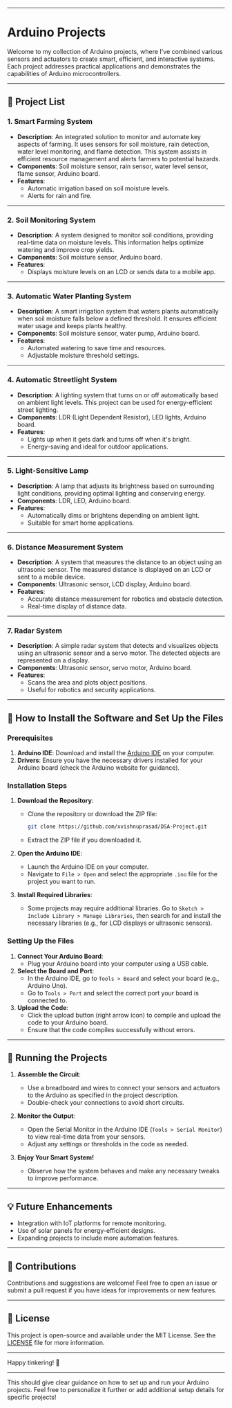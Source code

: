 
---

# Arduino Projects

Welcome to my collection of Arduino projects, where I've combined various sensors and actuators to create smart, efficient, and interactive systems. Each project addresses practical applications and demonstrates the capabilities of Arduino microcontrollers.

---

## 📂 Project List

### 1. **Smart Farming System**
- **Description**: An integrated solution to monitor and automate key aspects of farming. It uses sensors for soil moisture, rain detection, water level monitoring, and flame detection. This system assists in efficient resource management and alerts farmers to potential hazards.
- **Components**: Soil moisture sensor, rain sensor, water level sensor, flame sensor, Arduino board.
- **Features**:
  - Automatic irrigation based on soil moisture levels.
  - Alerts for rain and fire.

---

### 2. **Soil Monitoring System**
- **Description**: A system designed to monitor soil conditions, providing real-time data on moisture levels. This information helps optimize watering and improve crop yields.
- **Components**: Soil moisture sensor, Arduino board.
- **Features**:
  - Displays moisture levels on an LCD or sends data to a mobile app.

---

### 3. **Automatic Water Planting System**
- **Description**: A smart irrigation system that waters plants automatically when soil moisture falls below a defined threshold. It ensures efficient water usage and keeps plants healthy.
- **Components**: Soil moisture sensor, water pump, Arduino board.
- **Features**:
  - Automated watering to save time and resources.
  - Adjustable moisture threshold settings.

---

### 4. **Automatic Streetlight System**
- **Description**: A lighting system that turns on or off automatically based on ambient light levels. This project can be used for energy-efficient street lighting.
- **Components**: LDR (Light Dependent Resistor), LED lights, Arduino board.
- **Features**:
  - Lights up when it gets dark and turns off when it's bright.
  - Energy-saving and ideal for outdoor applications.

---

### 5. **Light-Sensitive Lamp**
- **Description**: A lamp that adjusts its brightness based on surrounding light conditions, providing optimal lighting and conserving energy.
- **Components**: LDR, LED, Arduino board.
- **Features**:
  - Automatically dims or brightens depending on ambient light.
  - Suitable for smart home applications.

---

### 6. **Distance Measurement System**
- **Description**: A system that measures the distance to an object using an ultrasonic sensor. The measured distance is displayed on an LCD or sent to a mobile device.
- **Components**: Ultrasonic sensor, LCD display, Arduino board.
- **Features**:
  - Accurate distance measurement for robotics and obstacle detection.
  - Real-time display of distance data.

---

### 7. **Radar System**
- **Description**: A simple radar system that detects and visualizes objects using an ultrasonic sensor and a servo motor. The detected objects are represented on a display.
- **Components**: Ultrasonic sensor, servo motor, Arduino board.
- **Features**:
  - Scans the area and plots object positions.
  - Useful for robotics and security applications.

---

## 🔧 How to Install the Software and Set Up the Files

### Prerequisites
1. **Arduino IDE**: Download and install the [Arduino IDE](https://www.arduino.cc/en/software) on your computer.
2. **Drivers**: Ensure you have the necessary drivers installed for your Arduino board (check the Arduino website for guidance).

### Installation Steps
1. **Download the Repository**:
   - Clone the repository or download the ZIP file:
     ```bash
     git clone https://github.com/xvishnuprasad/DSA-Project.git
     ```
   - Extract the ZIP file if you downloaded it.

2. **Open the Arduino IDE**:
   - Launch the Arduino IDE on your computer.
   - Navigate to `File > Open` and select the appropriate `.ino` file for the project you want to run.

3. **Install Required Libraries**:
   - Some projects may require additional libraries. Go to `Sketch > Include Library > Manage Libraries`, then search for and install the necessary libraries (e.g., for LCD displays or ultrasonic sensors).

### Setting Up the Files
1. **Connect Your Arduino Board**:
   - Plug your Arduino board into your computer using a USB cable.
2. **Select the Board and Port**:
   - In the Arduino IDE, go to `Tools > Board` and select your board (e.g., Arduino Uno).
   - Go to `Tools > Port` and select the correct port your board is connected to.
3. **Upload the Code**:
   - Click the upload button (right arrow icon) to compile and upload the code to your Arduino board.
   - Ensure that the code compiles successfully without errors.

---

## 🚀 Running the Projects

1. **Assemble the Circuit**:
   - Use a breadboard and wires to connect your sensors and actuators to the Arduino as specified in the project description.
   - Double-check your connections to avoid short circuits.

2. **Monitor the Output**:
   - Open the Serial Monitor in the Arduino IDE (`Tools > Serial Monitor`) to view real-time data from your sensors.
   - Adjust any settings or thresholds in the code as needed.

3. **Enjoy Your Smart System!**
   - Observe how the system behaves and make any necessary tweaks to improve performance.

---

## 💡 Future Enhancements
- Integration with IoT platforms for remote monitoring.
- Use of solar panels for energy-efficient designs.
- Expanding projects to include more automation features.

---

## 🙌 Contributions
Contributions and suggestions are welcome! Feel free to open an issue or submit a pull request if you have ideas for improvements or new features.

---

## 📝 License
This project is open-source and available under the MIT License. See the [LICENSE](LICENSE) file for more information.

---

Happy tinkering! 🚀

---

This should give clear guidance on how to set up and run your Arduino projects. Feel free to personalize it further or add additional setup details for specific projects!
